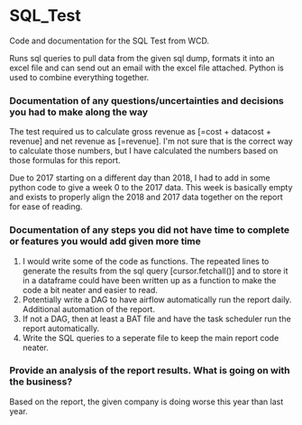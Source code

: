 # SQL_Test
Code and documentation for the SQL Test from WCD. 

Runs sql queries to pull data from the given sql dump, formats it into an excel file and can send out an email with the excel file attached.  Python is used to combine everything together.

### Documentation of any questions/uncertainties and decisions you had to make along the way

The test required us to calculate gross revenue as [=cost + datacost + revenue] and net revenue as [=revenue].  I'm not sure that is the correct way to calculate those numbers, but I have calculated the numbers based on those formulas for this report.

Due to 2017 starting on a different day than 2018, I had to add in some python code to give a week 0 to the 2017 data.  This week is basically empty and exists to properly align the 2018 and 2017 data together on the report for ease of reading.

### Documentation of any steps you did not have time to complete or features you would add given more time

1. I would write some of the code as functions.  The repeated lines to generate the results from the sql query [cursor.fetchall()] and to store it in a dataframe could have been written up as a function to make the code a bit neater and easier to read.
2. Potentially write a DAG to have airflow automatically run the report daily.  Additional automation of the report.
3. If not a DAG, then at least a BAT file and have the task scheduler run the report automatically.
4. Write the SQL queries to a seperate file to keep the main report code neater.

### Provide an analysis of the report results. What is going on with the business? 

Based on the report, the given company is doing worse this year than last year.  
